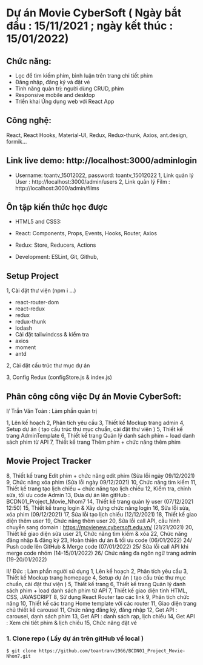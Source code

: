 
# Dự án Movie CyberSoft ( Ngày bắt đầu : 15/11/2021 ; ngày kết thúc : 15/01/2022)
## Chức năng:
- Lọc để tìm kiếm phim, bình luận trên trang chi tiết phim
- Đăng nhập, đăng ký và đặt vé
- Tính năng quản trị: người dùng CRUD, phim
- Responsive mobile and desktop
- Triển khai Ứng dụng web với React App

## Công nghệ:
React, React Hooks, Material-UI, Redux, Redux-thunk, Axios, ant.design, formik...

## Link live demo: http://localhost:3000/adminlogin
- Username: toantv_15012022, password: toantv_15012022
1, Link quản lý User : http://localhost:3000/admin/users
2, Link quản lý Film : http://localhost:3000/admin/films

## Ôn tập kiến thức học được

- HTML5 and CSS3: 
- React: Components, Props, Events, Hooks, Router, Axios
- Redux: Store, Reducers, Actions

- Development: ESLint, Git, Github,

## Setup Project
1, Cài đặt thư viện (npm i ...)
- react-router-dom
- react-redux
- redux
- redux-thunk
- lodash
- Cài đặt tailwindcss & kiểm tra
- axios
- moment
- antd

2, Cài đặt cấu trúc thư mục dự án 

3, Config Redux (configStore.js & index.js)

## Phân công công việc Dự án Movie CyberSoft:

I/ Trần Văn Toàn : Làm phần quản trị

1, Lên kế hoạch
2, Phân tích yêu cầu
3, Thiết kế Mockup trang admin
4, Setup dự án ( tạo cấu trúc thư mục chuẩn, cài đặt thư viện )
5, Thiết kế trang AdminTemplate
6, Thiết kế trang Quản lý danh sách phim + load danh sách phim từ API
7, Thiết kế trang Thêm phim + chức năng thêm phim

## Movie Project Tracker

8, Thiết kế trang Edit phim + chức năng edit phim (Sửa lỗi ngày 09/12/2021)
9, Chức năng xóa phim (Sửa lỗi ngày 09/12/2021)
10, Chức năng tìm kiếm
11, Thiết kế trang tạo lịch chiếu + chức năng tạo lịch chiếu 
12, Kiểm tra, chỉnh sửa, tối ưu code Admin
13, Đưa dự án lên gitHub : BCDN01_Project_Movie_Nhom7
14, Thiết kế trang quản lý user (07/12/2021 12:50)
15, Thiết kế trang login & Xây dựng chức năng login
16, Sửa lỗi sửa, xóa phim (09/12/2021)
17, Sửa lỗi tạo lịch chiếu (12/12/2021)
18, Thiết kế giao diện thêm user
19, Chức năng thêm user 
20, Sửa lỗi call API, cấu hình chuyễn sang domain : https://movienew.cybersoft.edu.vn/ (21/21/2021)
20, Thiết kế giao diện sửa user
21, Chức năng tìm kiếm & xóa 
22, Chức năng đăng nhập & đăng ký
23, Hoàn thiện dự án & tối ưu code (06/01/2022)
24/ Push code lên GitHub & Merge code (07/01/2022)
25/ Sửa lỗi call API khi merge code nhóm (14-15/01/2022)
26/ Chức năng đa ngôn ngữ trang admin (19-20/01/2022)


II/ Đức : Làm phần người sử dụng
1, Lên kế hoạch
2, Phân tích yêu cầu
3, Thiết kế Mockup trang homepage
4, Setup dự án ( tạo cấu trúc thư mục chuẩn, cài đặt thư viện )
5, Thiết kế trang 
6, Thiết kế trang Quản lý danh sách phim + load danh sách phim từ API
7, Thiết kế giao diện tỉnh HTML, CSS, JAVASCRIPT
8, Sử dụng React Router tạo các link
9, Phân tích chức năng
10, Thiết kế các trang Home template với các router
11, Giao diện trang chủ thiết kế carousel
11, Chức năng đăng ký, đăng nhập
12, Get API : carousel, danh sách phim
13, Get API : danh sách rạp, lịch chiếu
14, Get API : Xem chi tiết phim & lịch chiếu
15, Chức năng đặt vé





### 1. Clone repo ( Lấy dự án trên gitHub về local )

```
$ git clone https://github.com/toantranv1966/BCDN01_Project_Movie-Nhom7.git

```